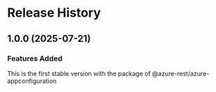# Release History
    
## 1.0.0 (2025-07-21)

### Features Added

This is the first stable version with the package of @azure-rest/azure-appconfiguration
